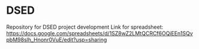 # DSED
Repository for DSED project development
Link for spreadsheet: https://docs.google.com/spreadsheets/d/1SZ8wZ2LMtQCRCf6OQiEEn1SQvpbM98slh_Hnonr0VuE/edit?usp=sharing
